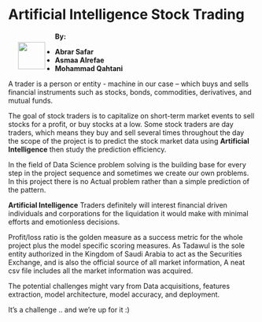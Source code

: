 # Artificial Intelligence Stock Trading

<img src="https://roninai.com/wp-content/uploads/2018/07/crypto-trading-bot-ai.jpg" style="float: left; margin: 20px; height: 55px">




__By:__

* __Abrar Safar__
* __Asmaa Alrefae__
* __Mohammad Qahtani__





A trader is a person or entity - machine in our case – which buys and sells financial instruments such as stocks, bonds, commodities, derivatives, and mutual funds.


The goal of stock traders is to capitalize on short-term market events to sell stocks for a profit, or buy stocks at a low. Some stock traders are day traders, which means they buy and sell several times throughout the day
the scope of the project is to predict the stock market data using __Artificial Intelligence__  then study the prediction efficiency.


In the field of Data Science problem solving is the building base for every step in the project sequence and sometimes we create our own problems. In this project there is no Actual problem rather than a simple prediction of the pattern. 


__Artificial Intelligence__ Traders definitely will interest financial driven individuals and corporations for the liquidation it would make with minimal efforts and emotionless decisions.


Profit/loss ratio is the golden measure as a success metric for the whole project plus the model specific scoring measures.
As Tadawul is the sole entity authorized in the Kingdom of Saudi Arabia to act as the Securities Exchange, and is also the official source of all market information, A neat csv file includes all the market information was acquired.  


The potential challenges might vary from Data acquisitions, features extraction, model architecture,  model accuracy, and deployment.


It’s a challenge .. and we’re up for it :) 
